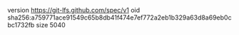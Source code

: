 version https://git-lfs.github.com/spec/v1
oid sha256:a759771ace91549c65b8db41f474e7ef772a2eb1b329a63d8a69eb0cbc1732fb
size 5040
